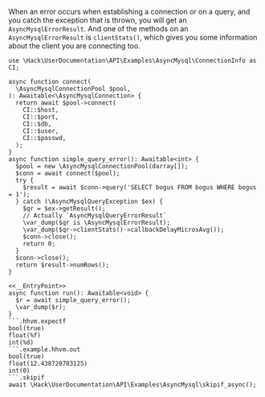 When an error occurs when establishing a connection or on a query, and you catch the exception that is thrown, you will get an `AsyncMysqlErrorResult`. And one of the methods on an `AsyncMysqlErrorResult` is `clientStats()`, which gives you some information about the client you are connecting too.

```basic-usage.hack
use \Hack\UserDocumentation\API\Examples\AsyncMysql\ConnectionInfo as CI;

async function connect(
  \AsyncMysqlConnectionPool $pool,
): Awaitable<\AsyncMysqlConnection> {
  return await $pool->connect(
    CI::$host,
    CI::$port,
    CI::$db,
    CI::$user,
    CI::$passwd,
  );
}
async function simple_query_error(): Awaitable<int> {
  $pool = new \AsyncMysqlConnectionPool(darray[]);
  $conn = await connect($pool);
  try {
    $result = await $conn->query('SELECT bogus FROM bogus WHERE bogus = 1');
  } catch (\AsyncMysqlQueryException $ex) {
    $qr = $ex->getResult();
    // Actually `AsyncMysqlQueryErrorResult`
    \var_dump($qr is \AsyncMysqlErrorResult);
    \var_dump($qr->clientStats()->callbackDelayMicrosAvg());
    $conn->close();
    return 0;
  }
  $conn->close();
  return $result->numRows();
}

<<__EntryPoint>>
async function run(): Awaitable<void> {
  $r = await simple_query_error();
  \var_dump($r);
}
```.hhvm.expectf
bool(true)
float(%f)
int(%d)
```.example.hhvm.out
bool(true)
float(12.438720703125)
int(0)
```.skipif
await \Hack\UserDocumentation\API\Examples\AsyncMysql\skipif_async();
```
